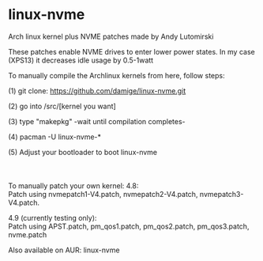 # linux-nvme

Arch linux kernel plus NVME patches made by Andy Lutomirski 

These patches enable NVME drives to enter lower power states.
In my case (XPS13) it decreases idle usage by 0.5-1watt

To manually compile the Archlinux kernels from here, follow steps:

(1) git clone: https://github.com/damige/linux-nvme.git

(2) go into /src/[kernel you want]

(3) type "makepkg"
-wait until compilation completes-

(4) pacman -U linux-nvme-*

(5) Adjust your bootloader to boot linux-nvme
<br />
<br />
<br />
<br />
To manually patch your own kernel:
4.8:
<br />
Patch using nvmepatch1-V4.patch, nvmepatch2-V4.patch, nvmepatch3-V4.patch.

4.9 (currently testing only):
<br />
Patch using APST.patch, pm_qos1.patch, pm_qos2.patch, pm_qos3.patch, nvme.patch

Also available on AUR: linux-nvme

